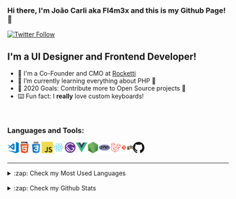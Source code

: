 ### Hi there, I'm João Carli aka Fl4m3x and this is my Github Page! 👋

[![Twitter Follow](https://img.shields.io/twitter/follow/jaocarli?color=1da1f2&label=Follow%20me%20on%20Twitter&logo=twitter&style=for-the-badge)](https://twitter.com/intent/follow?original_referer=https://github.com/codeSTACKr&screen_name=jaocarli)

## I'm a UI Designer and Frontend Developer!

- 🔭 I'm a Co-Founder and CMO at [Rocketti](https://www.rocketti.com.br)
- 🌱 I’m currently learning everything about PHP 🤣
- 🥅 2020 Goals: Contribute more to Open Source projects 💪
- ⌨️ Fun fact: I <b>really</b> love custom keyboards!

<br />

### Languages and Tools:

<img align="left" alt="Visual Studio Code" width="26px" src="https://raw.githubusercontent.com/github/explore/80688e429a7d4ef2fca1e82350fe8e3517d3494d/topics/visual-studio-code/visual-studio-code.png" />
<img align="left" alt="HTML5" width="26px" src="https://raw.githubusercontent.com/github/explore/80688e429a7d4ef2fca1e82350fe8e3517d3494d/topics/html/html.png" />
<img align="left" alt="CSS3" width="26px" src="https://raw.githubusercontent.com/github/explore/80688e429a7d4ef2fca1e82350fe8e3517d3494d/topics/css/css.png" />
<img align="left" alt="Javascript" width="26px" src="https://raw.githubusercontent.com/github/explore/80688e429a7d4ef2fca1e82350fe8e3517d3494d/topics/javascript/javascript.png" />
<img align="left" alt="React" width="26px" src="https://raw.githubusercontent.com/github/explore/80688e429a7d4ef2fca1e82350fe8e3517d3494d/topics/react/react.png" />
<img align="left" alt="Gatsby" width="26px" src="https://raw.githubusercontent.com/github/explore/e94815998e4e0713912fed477a1f346ec04c3da2/topics/gatsby/gatsby.png" />
<img align="left" alt="Vuejs" width="26px" src="https://raw.githubusercontent.com/github/explore/e94815998e4e0713912fed477a1f346ec04c3da2/topics/vue/vue.png" />
<img align="left" alt="Node.js" width="26px" src="https://raw.githubusercontent.com/github/explore/80688e429a7d4ef2fca1e82350fe8e3517d3494d/topics/nodejs/nodejs.png" />
<img align="left" alt="PHP" width="26px" src="https://raw.githubusercontent.com/github/explore/80688e429a7d4ef2fca1e82350fe8e3517d3494d/topics/php/php.png" />
<img align="left" alt="Laravel" width="26px" src="https://raw.githubusercontent.com/github/explore/80688e429a7d4ef2fca1e82350fe8e3517d3494d/topics/laravel/laravel.png" />
<img align="left" alt="Git" width="26px" src="https://raw.githubusercontent.com/github/explore/80688e429a7d4ef2fca1e82350fe8e3517d3494d/topics/git/git.png" />
<img align="left" alt="GitHub" width="26px" src="https://raw.githubusercontent.com/github/explore/78df643247d429f6cc873026c0622819ad797942/topics/github/github.png" />

<br />
<br />


---


<details>
  <summary>:zap: Check my Most Used Languages</summary>
  
  <img align="left" src="https://github-readme-stats.vercel.app/api/top-langs/?username=fl4m3x&layout=compact&hide=html" alt="fl4m3x" />

</details>

<br />

<details>
  <summary>:zap: Check my Github Stats</summary>

  <img align="left" alt="Fl4m3x's Github Stats" src="https://github-readme-stats.fl4m3x.vercel.app/api?username=fl4m3x&show_icons=true&theme=dracula" />

</details>
